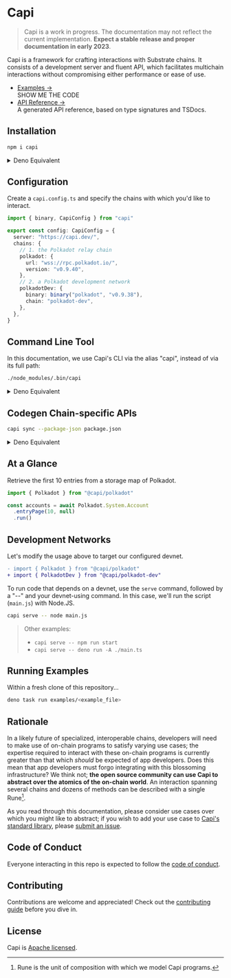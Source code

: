 # Capi

> Capi is a work in progress. The documentation may not reflect the current
> implementation. **Expect a stable release and proper documentation in early
> 2023**.

Capi is a framework for crafting interactions with Substrate chains. It consists
of a development server and fluent API, which facilitates multichain
interactions without compromising either performance or ease of use.

- [Examples &rarr;](./examples)<br />SHOW ME THE CODE
- [API Reference &rarr;](https://deno.land/x/capi/mod.ts)<br />A generated API
  reference, based on type signatures and TSDocs.

## Installation

```sh
npm i capi
```

<details>
<summary>Deno Equivalent</summary>
<br>

`import_map.json`

```json
{
  "imports": {
    "capi": "https://deno.land/x/capi/mod.ts"
  }
}
```

</details>

## Configuration

Create a `capi.config.ts` and specify the chains with which you'd like to
interact.

```ts
import { binary, CapiConfig } from "capi"

export const config: CapiConfig = {
  server: "https://capi.dev/",
  chains: {
    // 1. the Polkadot relay chain
    polkadot: {
      url: "wss://rpc.polkadot.io/",
      version: "v0.9.40",
    },
    // 2. a Polkadot development network
    polkadotDev: {
      binary: binary("polkadot", "v0.9.38"),
      chain: "polkadot-dev",
    },
  },
}
```

## Command Line Tool

In this documentation, we use Capi's CLI via the alias "capi", instead of via
its full path:

```sh
./node_modules/.bin/capi
```

<details>
<summary>Deno Equivalent</summary>
<br>

```sh
deno run -A https://deno.land/x/capi/main.ts
```

</details>

## Codegen Chain-specific APIs

```sh
capi sync --package-json package.json
```

<details>
<summary>Deno Equivalent</summary>
<br>

```sh
capi sync --import-map import_map.json
```

</details>

## At a Glance

Retrieve the first 10 entries from a storage map of Polkadot.

```ts
import { Polkadot } from "@capi/polkadot"

const accounts = await Polkadot.System.Account
  .entryPage(10, null)
  .run()
```

## Development Networks

Let's modify the usage above to target our configured devnet.

```diff
- import { Polkadot } from "@capi/polkadot"
+ import { PolkadotDev } from "@capi/polkadot-dev"
```

To run code that depends on a devnet, use the `serve` command, followed by a
"--" and your devnet-using command. In this case, we'll run the script
(`main.js`) with Node.JS.

```sh
capi serve -- node main.js
```

> Other examples:
>
> - `capi serve -- npm run start`
> - `capi serve -- deno run -A ./main.ts`

## Running Examples

Within a fresh clone of this repository...

<!-- TODO: track https://github.com/denoland/dotland/issues/2650#issuecomment-1437015262 -->

```sh
deno task run examples/<example_file>
```

## Rationale

In a likely future of specialized, interoperable chains, developers will need to
make use of on-chain programs to satisfy varying use cases; the expertise
required to interact with these on-chain programs is currently greater than that
which _should_ be expected of app developers. Does this mean that app developers
must forgo integrating with this blossoming infrastructure? We think not; **the
open source community can use Capi to abstract over the atomics of the on-chain
world**. An interaction spanning several chains and dozens of methods can be
described with a single Rune[^1].

As you read through this documentation, please consider use cases over which you
might like to abstract; if you wish to add your use case to
[Capi's standard library](patterns), please
[submit an issue](https://github.com/paritytech/capi/issues/new?title=pattern%20idea:%20).

## Code of Conduct

Everyone interacting in this repo is expected to follow the
[code of conduct](CODE_OF_CONDUCT.md).

## Contributing

Contributions are welcome and appreciated! Check out the
[contributing guide](CONTRIBUTING.md) before you dive in.

## License

Capi is [Apache licensed](LICENSE).

[^1]: Rune is the unit of composition with which we model Capi programs.
